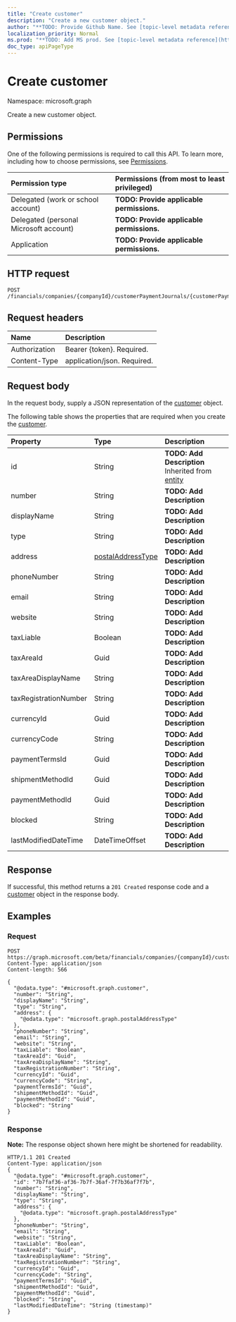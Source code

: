 ```yaml
---
title: "Create customer"
description: "Create a new customer object."
author: "**TODO: Provide Github Name. See [topic-level metadata reference](https://msgo.azurewebsites.net/add/document/guidelines/metadata.html#topic-level-metadata)**"
localization_priority: Normal
ms.prod: "**TODO: Add MS prod. See [topic-level metadata reference](https://msgo.azurewebsites.net/add/document/guidelines/metadata.html#topic-level-metadata)**"
doc_type: apiPageType
---
```


# Create customer

Namespace: microsoft.graph

Create a new customer object.

## Permissions
One of the following permissions is required to call this API. To learn more, including how to choose permissions, see [Permissions](/concepts/permissions-reference.md).

|Permission type|Permissions (from most to least privileged)|
|:---|:---|
|Delegated (work or school account)|**TODO: Provide applicable permissions.**|
|Delegated (personal Microsoft account)|**TODO: Provide applicable permissions.**|
|Application|**TODO: Provide applicable permissions.**|

## HTTP request

<!-- {
  "blockType": "ignored"
}
-->
``` http
POST /financials/companies/{companyId}/customerPaymentJournals/{customerPaymentJournalId}/customerPayments/{customerPaymentId}/customer
```

## Request headers
|Name|Description|
|:---|:---|
|Authorization|Bearer {token}. Required.|
|Content-Type|application/json. Required.|

## Request body
In the request body, supply a JSON representation of the [customer](../resources/customer.md) object.

The following table shows the properties that are required when you create the [customer](../resources/customer.md).

|Property|Type|Description|
|:---|:---|:---|
|id|String|**TODO: Add Description** Inherited from [entity](../resources/entity.md)|
|number|String|**TODO: Add Description**|
|displayName|String|**TODO: Add Description**|
|type|String|**TODO: Add Description**|
|address|[postalAddressType](../resources/postaladdresstype.md)|**TODO: Add Description**|
|phoneNumber|String|**TODO: Add Description**|
|email|String|**TODO: Add Description**|
|website|String|**TODO: Add Description**|
|taxLiable|Boolean|**TODO: Add Description**|
|taxAreaId|Guid|**TODO: Add Description**|
|taxAreaDisplayName|String|**TODO: Add Description**|
|taxRegistrationNumber|String|**TODO: Add Description**|
|currencyId|Guid|**TODO: Add Description**|
|currencyCode|String|**TODO: Add Description**|
|paymentTermsId|Guid|**TODO: Add Description**|
|shipmentMethodId|Guid|**TODO: Add Description**|
|paymentMethodId|Guid|**TODO: Add Description**|
|blocked|String|**TODO: Add Description**|
|lastModifiedDateTime|DateTimeOffset|**TODO: Add Description**|



## Response

If successful, this method returns a `201 Created` response code and a [customer](../resources/customer.md) object in the response body.

## Examples

### Request
<!-- {
  "blockType": "request",
  "name": "create_customer_from_"
}
-->
``` http
POST https://graph.microsoft.com/beta/financials/companies/{companyId}/customerPaymentJournals/{customerPaymentJournalId}/customerPayments/{customerPaymentId}/customer
Content-Type: application/json
Content-length: 566

{
  "@odata.type": "#microsoft.graph.customer",
  "number": "String",
  "displayName": "String",
  "type": "String",
  "address": {
    "@odata.type": "microsoft.graph.postalAddressType"
  },
  "phoneNumber": "String",
  "email": "String",
  "website": "String",
  "taxLiable": "Boolean",
  "taxAreaId": "Guid",
  "taxAreaDisplayName": "String",
  "taxRegistrationNumber": "String",
  "currencyId": "Guid",
  "currencyCode": "String",
  "paymentTermsId": "Guid",
  "shipmentMethodId": "Guid",
  "paymentMethodId": "Guid",
  "blocked": "String"
}
```

### Response
**Note:** The response object shown here might be shortened for readability.
<!-- {
  "blockType": "response",
  "truncated": true,
  "@odata.type": "microsoft.graph.customer"
}
-->
``` http
HTTP/1.1 201 Created
Content-Type: application/json
{
  "@odata.type": "#microsoft.graph.customer",
  "id": "7b7faf36-af36-7b7f-36af-7f7b36af7f7b",
  "number": "String",
  "displayName": "String",
  "type": "String",
  "address": {
    "@odata.type": "microsoft.graph.postalAddressType"
  },
  "phoneNumber": "String",
  "email": "String",
  "website": "String",
  "taxLiable": "Boolean",
  "taxAreaId": "Guid",
  "taxAreaDisplayName": "String",
  "taxRegistrationNumber": "String",
  "currencyId": "Guid",
  "currencyCode": "String",
  "paymentTermsId": "Guid",
  "shipmentMethodId": "Guid",
  "paymentMethodId": "Guid",
  "blocked": "String",
  "lastModifiedDateTime": "String (timestamp)"
}
```

